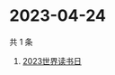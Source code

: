 # 2023-04-24

共 1 条

<!-- BEGIN ZHIHUSEARCH -->
<!-- 最后更新时间 Mon Apr 24 2023 01:04:42 GMT+0800 (China Standard Time) -->
1. [2023世界读书日](https://www.zhihu.com/search?q=2023世界读书日)
<!-- END ZHIHUSEARCH -->
